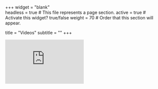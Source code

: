 +++
widget = "blank"  
headless = true  # This file represents a page section.
active = true  # Activate this widget? true/false
weight = 70  # Order that this section will appear.

title = "Videos"
subtitle = ""
+++
 
<div style="position: relative; padding-bottom: 56.25%; height: 0; overflow: hidden;">
  <iframe src="https://www.youtube.com/embed/v=2RJtDc5HjDQ" style="position: absolute; top: 0; left: 0; width: 50%; height: 50%; border:0;" allowfullscreen title="YouTube Video"></iframe>
</div>
